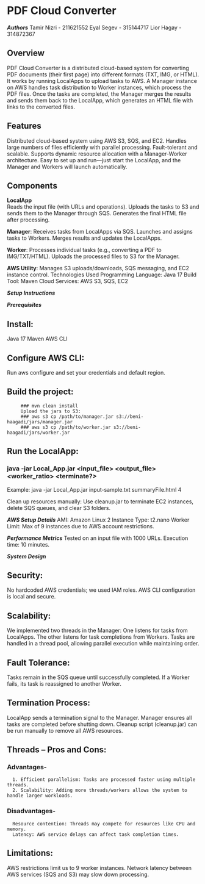 # **PDF Cloud Converter**

***Authors***
Tamir Nizri - 211621552
Eyal Segev - 315144717
Lior Hagay - 314872367

## **Overview**  
PDF Cloud Converter is a distributed cloud-based system for converting PDF documents (their first page) into different formats (TXT, IMG, or HTML). It works by running LocalApps to upload tasks to AWS. A Manager instance on AWS handles task distribution to Worker instances, which process the PDF files. Once the tasks are completed, the Manager merges the results and sends them back to the LocalApp, which generates an HTML file with links to the converted files.

## **Features**  
Distributed cloud-based system using AWS S3, SQS, and EC2.
Handles large numbers of files efficiently with parallel processing.
Fault-tolerant and scalable.
Supports dynamic resource allocation with a Manager-Worker architecture.
Easy to set up and run—just start the LocalApp, and the Manager and Workers will launch automatically.

## **Components**  

**LocalApp**  
   Reads the input file (with URLs and operations).
   Uploads the tasks to S3 and sends them to the Manager through SQS.
   Generates the final HTML file after processing.

**Manager**:
   Receives tasks from LocalApps via SQS.
   Launches and assigns tasks to Workers.
   Merges results and updates the LocalApps.

**Worker**:
   Processes individual tasks (e.g., converting a PDF to IMG/TXT/HTML).
   Uploads the processed files to S3 for the Manager.

**AWS Utility**:
   Manages S3 uploads/downloads, SQS messaging, and EC2 instance control.
   Technologies Used
   Programming Language: Java 17
   Build Tool: Maven
   Cloud Services: AWS S3, SQS, EC2
   

***Setup Instructions***

***Prerequisites***
## Install:
   Java 17
   Maven
   AWS CLI

## Configure AWS CLI:
   Run aws configure and set your credentials and default region.
   
   ## Build the project:
         ### mvn clean install
         Upload the jars to S3:
         ### aws s3 cp /path/to/manager.jar s3://beni-haagadi/jars/manager.jar
         ### aws s3 cp /path/to/worker.jar s3://beni-haagadi/jars/worker.jar
   
## Run the LocalApp:

### java -jar Local_App.jar <input_file> <output_file> <worker_ratio> <terminate?>
Example: java -jar Local_App.jar input-sample.txt summaryFile.html 4

Clean up resources manually:
   Use cleanup.jar to terminate EC2 instances, delete SQS queues, and clear S3 folders.

***AWS Setup Details***
AMI: Amazon Linux 2
Instance Type: t2.nano
Worker Limit: Max of 9 instances due to AWS account restrictions.

***Performance Metrics***
Tested on an input file with 1000 URLs.
Execution time: 10 minutes.

***System Design***

## Security:
   No hardcoded AWS credentials; we used IAM roles.
   AWS CLI configuration is local and secure.
## Scalability:
   We implemented two threads in the Manager:
   One listens for tasks from LocalApps.
   The other listens for task completions from Workers.
   Tasks are handled in a thread pool, allowing parallel execution while maintaining order.
## Fault Tolerance:
   Tasks remain in the SQS queue until successfully completed.
   If a Worker fails, its task is reassigned to another Worker.
## Termination Process:
   LocalApp sends a termination signal to the Manager.
   Manager ensures all tasks are completed before shutting down.
   Cleanup script (cleanup.jar) can be run manually to remove all AWS resources.
## Threads – Pros and Cons:
   ### Advantages-
      1. Efficient parallelism: Tasks are processed faster using multiple threads.
      2. Scalability: Adding more threads/workers allows the system to handle larger workloads.
   ### Disadvantages- 
      Resource contention: Threads may compete for resources like CPU and memory.
      Latency: AWS service delays can affect task completion times.
## Limitations:
   AWS restrictions limit us to 9 worker instances.
   Network latency between AWS services (SQS and S3) may slow down processing.

